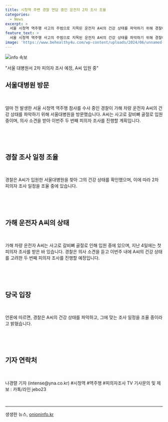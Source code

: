 ```yaml
---
title: 시청역 주변 경찰 면담 중인 운전자 2차 조사 조율
categories:
  - News
excerpt: >
  서울 시청역 역주행 사고의 주범으로 지목된 운전자 A씨의 건강 상태를 파악하기 위해 경찰이 서울대병원을 방문했습니다. A씨는 사고로 입원 중이며, 경찰은 의사 소견을 받아 이번주 두 번째 피의자 조사를 진행할 예정입니다. #시청역 #역주행 #피의자조사
feature_text: >
  서울 시청역 역주행 사고의 주범으로 지목된 운전자 A씨의 건강 상태를 파악하기 위해 경찰이 서울대병원을 방문했습니다. A씨는 사고로 입원 중이며, 경찰은 의사 소견을 받아 이번주 두 번째 피의자 조사를 진행할 예정입니다. #시청역 #역주행 #피의자조사
image: 'https://www.behealthy4u.com/wp-content/uploads/2024/06/unnamed-file.png'
---
```


<p><img src="https://www.behealthy4u.com/wp-content/uploads/2024/06/unnamed-file.png" alt="info 속보" /></p>

<p>"서울 대병원서 2차 피의자 조사 예정, A씨 입원 중" </p>

<h2 data-ke-size="size26">서울대병원 방문</h2>

<p data-ke-size="size16">&nbsp;</p>

<p>얼마 전 발생한 서울 시청역 역주행 참사를 수사 중인 경찰이 가해 차량 운전자 A씨의 건강 상태를 파악하기 위해 서울대병원을 방문했습니다. A씨는 사고로 갈비뼈 골절로 입원 중이며, 의사 소견을 받아 이번주 두 번째 피의자 조사를 진행할 계획입니다.</p>

<p data-ke-size="size16">&nbsp;</p>

<p data-ke-size="size16">&nbsp;</p>

<h2 data-ke-size="size26">경찰 조사 일정 조율</h2>

<p data-ke-size="size16">&nbsp;</p>

<p>경찰은 A씨가 입원한 서울대병원을 찾아 그의 건강 상태를 확인했으며, 이에 따라 2차 피의자 조사 일정을 조율 중에 있습니다.</p>

<p data-ke-size="size16">&nbsp;</p>

<p data-ke-size="size16">&nbsp;</p>

<h2 data-ke-size="size26">가해 운전자 A씨의 상태</h2>

<p data-ke-size="size16">&nbsp;</p>

<p>가해 차량 운전자 A씨는 사고로 갈비뼈 골절로 인해 입원 중에 있으며, 지난 4일에는 첫 피의자 조사를 받은 바 있습니다. 경찰은 의사 소견을 듣고 이번주 내에 A씨의 건강 상태를 고려한 두 번째 피의자 조사를 진행할 예정입니다.</p>

<p data-ke-size="size16">&nbsp;</p>

<p data-ke-size="size16">&nbsp;</p>

<h2 data-ke-size="size26">당국 입장</h2>

<p data-ke-size="size16">&nbsp;</p>

<p>언론에 따르면, 경찰은 A씨의 건강 상태를 파악하고, 그에 맞는 조사 일정을 조율 중이라고 밝혔습니다.</p>

<p data-ke-size="size16">&nbsp;</p>

<p data-ke-size="size16">&nbsp;</p>

<h2 data-ke-size="size26">기자 연락처</h2>

<p data-ke-size="size16">&nbsp;</p>

<p>나경렬 기자 (intense@yna.co.kr) #시청역 #역주행 #피의자조사 TV 기사문의 및 제보 : 카톡/라인 jebo23</p>

<p data-ke-size="size16">&nbsp;</p>

<hr>
생생한 뉴스, <a href="https://onioninfo.kr" rel="dofollow">onioninfo.kr</a>


